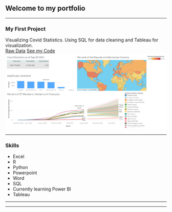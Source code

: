 ## Welcome to my portfolio

---

### My First Project 

Visualizing Covid Statistics. Using SQL for data cleaning and Tableau for visualization. 
<br> 
 <a href="https://ourworldindata.org/covid-deaths">Raw Data</a> 
 <a href="https://github.com/kennethkarani/CovidProject/blob/main/Project!.sql">See my Code</a> 
<img src="images/Dashboard1.png?raw=true"/>



---

### Skills

- Excel
- R
- Python
- Powerpoint
- Word
- SQL
- Currently learning Power BI
- Tableau

---




---
<p style="font-size:11px"></p>
<!-- Remove above link if you don't want to attibute -->
